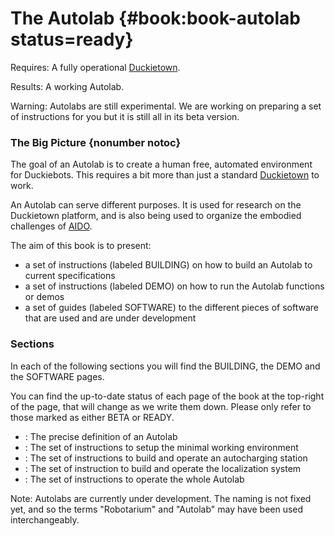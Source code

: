 # The Autolab {#book:book-autolab status=ready}

<div class='requirements' markdown="1">

Requires: A fully operational [Duckietown](+opmanual_duckietown#book).

Results: A working Autolab.

</div>

<minitoc/>

Warning: Autolabs are still experimental. We are working on preparing a set of instructions for you but it is still all in its beta version.  


### The Big Picture {nonumber notoc}

The goal of an Autolab is to create a human free, automated environment for Duckiebots. This requires a bit more than
 just a standard [Duckietown](+opmanual_duckietown#book) to work.

An Autolab can serve different purposes. It is used for research on the Duckietown platform, and is also being used
 to organize the embodied challenges of [AIDO]((+AIDO#book)).

The aim of this book is to present:

- a set of instructions (labeled BUILDING) on how to build an Autolab to current specifications
- a set of instructions (labeled DEMO) on how to run the Autolab functions or demos
- a set of guides (labeled SOFTWARE) to the different pieces of software that are used and are under development

### Sections

In each of the following sections you will find the BUILDING, the DEMO and the SOFTWARE pages.

You can find the up-to-date status of each page of the book at the top-right of the page, that will change as we write them down. Please only refer to those marked as either BETA or READY.

- [](#autolab-definition) : The precise definition of an Autolab
- [](#autolab-minimal-requirements) : The set of instructions to setup the minimal working environment
- [](#autolab-auto-charging) : The set of instructions to build and operate an autocharging station
- [](#autolab-localization) : The set of instruction to build and operate the localization system
- [](#autolab-operation-manual) : The set of instructions to operate the whole Autolab


Note: Autolabs are currently under development. The naming is not fixed yet, and so the terms "Robotarium" and "Autolab" may have been used interchangeably.

